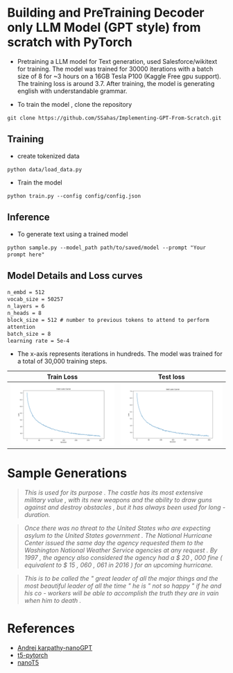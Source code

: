 # Building and PreTraining Decoder only LLM Model (GPT style) from scratch with PyTorch
- Pretraining a LLM model for Text generation, used Salesforce/wikitext for training. The model was trained for 30000 iterations with a batch size of 8 for ~3 hours on a 16GB Tesla P100 (Kaggle Free gpu support). The training loss is around 3.7. After training, the model is generating english with understandable grammar.


- To train the model , clone the repository 

```
git clone https://github.com/SSahas/Implementing-GPT-From-Scratch.git
```
## Training 
- create tokenized data
  
```
python data/load_data.py 
```
- Train the model

```
python train.py --config config/config.json
```

## Inference
- To generate text using a trained model
```
python sample.py --model_path path/to/saved/model --prompt "Your prompt here"
```

## Model Details and Loss curves
```
n_embd = 512
vocab_size = 50257
n_layers = 6
n_heads = 8
block_size = 512 # number to previous tokens to attend to perform attention
batch_size = 8
learning rate = 5e-4
```
- The x-axis represents iterations in hundreds. The model was trained for a total of 30,000 training steps.
  
Train Loss             |  Test loss
:-------------------------:|:-------------------------:
![](https://github.com/SSahas/Implementing-GPT-From-Scratch/blob/main/assets/train.png)  |  ![](https://github.com/SSahas/Implementing-GPT-From-Scratch/blob/main/assets/test.png)




# Sample Generations
> *This is used for its purpose . The castle has its most extensive military value , with its new weapons and the ability to draw guns against and destroy obstacles ,
but it has always been used for long - duration.*

> *Once there was no threat to the United States who are expecting asylum to the United States government . The National Hurricane Center issued the same day the agency requested them to the Washington National Weather Service agencies at any request . By 1997 , the agency also considered the agency had a $ 20 , 000 fine ( equivalent to $ 15 , 060 , 061 in 2016 ) for an upcoming hurricane.*

> *This is to be called the " great leader of all the major things and the most beautiful leader of all the time " he is " not so happy " if he and his co - workers will be able to accomplish the truth they are in vain when him to death .*






# References 
- [Andrej karpathy-nanoGPT](https://github.com/karpathy/nanoGPT)
- [t5-pytorch](https://github.com/conceptofmind/t5-pytorch)
- [nanoT5](https://github.com/PiotrNawrot/nanoT5)
